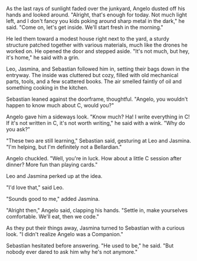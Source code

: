 

As the last rays of sunlight faded over the junkyard, Angelo dusted off his hands and looked around. "Alright, that's enough for today. Not much light left, and I don't fancy you kids poking around sharp metal in the dark," he said. "Come on, let's get inside. We'll start fresh in the morning."

He led them toward a modest house right next to the yard, a sturdy structure patched together with various materials, much like the drones he worked on. He opened the door and stepped aside. "It's not much, but hey, it's home," he said with a grin.

Leo, Jasmina, and Sebastian followed him in, setting their bags down in the entryway. The inside was cluttered but cozy, filled with old mechanical parts, tools, and a few scattered books. The air smelled faintly of oil and something cooking in the kitchen.

Sebastian leaned against the doorframe, thoughtful. "Angelo, you wouldn't happen to know much about C, would you?"

Angelo gave him a sideways look. "Know much? Ha! I write everything in C! If it's not written in C, it's not worth writing," he said with a wink. "Why do you ask?"

"These two are still learning," Sebastian said, gesturing at Leo and Jasmina. "I'm helping, but I'm definitely not a Bellardian."

Angelo chuckled. "Well, you're in luck. How about a little C session after dinner? More fun than playing cards."

Leo and Jasmina perked up at the idea.

"I'd love that," said Leo.

"Sounds good to me," added Jasmina.

"Alright then," Angelo said, clapping his hands. "Settle in, make yourselves comfortable. We'll eat, then we code."

As they put their things away, Jasmina turned to Sebastian with a curious look. "I didn't realize Angelo was a Companion."

Sebastian hesitated before answering. "He used to be," he said. "But nobody ever dared to ask him why he's not anymore."

